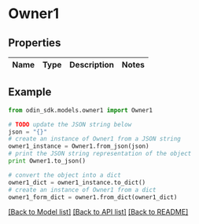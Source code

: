 # Owner1


## Properties

Name | Type | Description | Notes
------------ | ------------- | ------------- | -------------

## Example

```python
from odin_sdk.models.owner1 import Owner1

# TODO update the JSON string below
json = "{}"
# create an instance of Owner1 from a JSON string
owner1_instance = Owner1.from_json(json)
# print the JSON string representation of the object
print Owner1.to_json()

# convert the object into a dict
owner1_dict = owner1_instance.to_dict()
# create an instance of Owner1 from a dict
owner1_form_dict = owner1.from_dict(owner1_dict)
```
[[Back to Model list]](../README.md#documentation-for-models) [[Back to API list]](../README.md#documentation-for-api-endpoints) [[Back to README]](../README.md)


